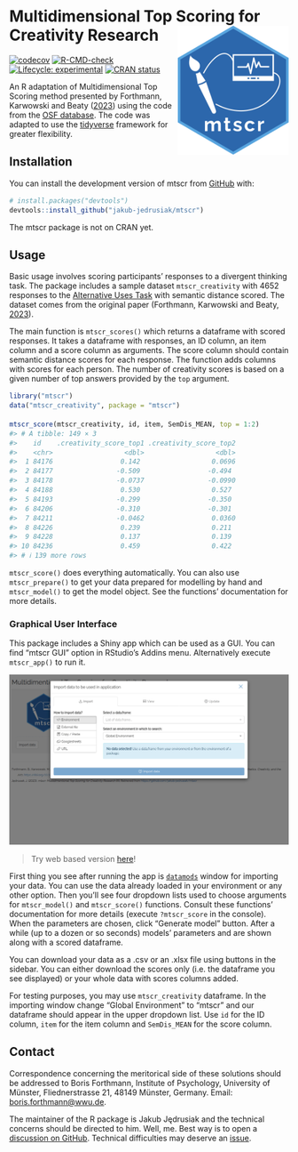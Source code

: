 
<!-- README.md is generated from README.Rmd. Please edit that file -->

# Multidimensional Top Scoring for Creativity Research <img src="./man/figures/mtscr-hex.svg" width="200" align="right"/>

<!-- badges: start -->

[![codecov](https://codecov.io/gh/jakub-jedrusiak/mtscr/branch/main/graph/badge.svg?token=N3UGHFK5QN)](https://codecov.io/gh/jakub-jedrusiak/mtscr)
[![R-CMD-check](https://github.com/jakub-jedrusiak/mtscr/actions/workflows/R-CMD-check.yaml/badge.svg)](https://github.com/jakub-jedrusiak/mtscr/actions/workflows/R-CMD-check.yaml)
[![Lifecycle:
experimental](https://img.shields.io/badge/lifecycle-experimental-orange.svg)](https://lifecycle.r-lib.org/articles/stages.html#experimental)
[![CRAN
status](https://www.r-pkg.org/badges/version/mtscr)](https://CRAN.R-project.org/package=mtscr)
<!-- badges: end -->

An R adaptation of Multidimensional Top Scoring method presented by
Forthmann, Karwowski and Beaty
([2023](https://doi.org/10.1037/aca0000571)) using the code from the
[OSF database](https://osf.io/7rgsp/). The code was adapted to use the
[tidyverse](https://www.tidyverse.org/) framework for greater
flexibility.

## Installation

You can install the development version of mtscr from
[GitHub](https://github.com/) with:

``` r
# install.packages("devtools")
devtools::install_github("jakub-jedrusiak/mtscr")
```

The mtscr package is not on CRAN yet.

## Usage

Basic usage involves scoring participants’ responses to a divergent
thinking task. The package includes a sample dataset `mtscr_creativity`
with 4652 responses to the [Alternative Uses
Task](https://en.wikipedia.org/wiki/Alternative_uses_test) with semantic
distance scored. The dataset comes from the original paper (Forthmann,
Karwowski and Beaty, [2023](https://doi.org/10.1037/aca0000571)).

The main function is `mtscr_scores()` which returns a dataframe with
scored responses. It takes a dataframe with responses, an ID column, an
item column and a score column as arguments. The score column should
contain semantic distance scores for each response. The function adds
columns with scores for each person. The number of creativity scores is
based on a given number of top answers provided by the `top` argument.

``` r
library("mtscr")
data("mtscr_creativity", package = "mtscr")

mtscr_score(mtscr_creativity, id, item, SemDis_MEAN, top = 1:2)
#> # A tibble: 149 × 3
#>    id    .creativity_score_top1 .creativity_score_top2
#>    <chr>                  <dbl>                  <dbl>
#>  1 84176                 0.142                  0.0696
#>  2 84177                -0.509                 -0.494 
#>  3 84178                -0.0737                -0.0990
#>  4 84188                 0.530                  0.527 
#>  5 84193                -0.299                 -0.350 
#>  6 84206                -0.310                 -0.301 
#>  7 84211                -0.0462                 0.0360
#>  8 84226                 0.239                  0.211 
#>  9 84228                 0.137                  0.139 
#> 10 84236                 0.459                  0.422 
#> # ℹ 139 more rows
```

`mtscr_score()` does everything automatically. You can also use
`mtscr_prepare()` to get your data prepared for modelling by hand and
`mtscr_model()` to get the model object. See the functions’
documentation for more details.

### Graphical User Interface

This package includes a Shiny app which can be used as a GUI. You can
find “mtscr GUI” option in RStudio’s Addins menu. Alternatively execute
`mtscr_app()` to run it.

![](./man/figures/README-GUI-example.gif)

> Try web based version
> [here](https://jakub-jedrusiak.shinyapps.io/mtscr_GUI/)!

First thing you see after running the app is
[`datamods`](https://github.com/dreamRs/datamods) window for importing
your data. You can use the data already loaded in your environment or
any other option. Then you’ll see four dropdown lists used to choose
arguments for `mtscr_model()` and `mtscr_score()` functions. Consult
these functions’ documentation for more details (execute `?mtscr_score`
in the console). When the parameters are chosen, click “Generate model”
button. After a while (up to a dozen or so seconds) models’ parameters
and are shown along with a scored dataframe.

You can download your data as a .csv or an .xlsx file using buttons in
the sidebar. You can either download the scores only (i.e. the dataframe
you see displayed) or your whole data with scores columns added.

For testing purposes, you may use `mtscr_creativity` dataframe. In the
importing window change “Global Environment” to “mtscr” and our
dataframe should appear in the upper dropdown list. Use `id` for the ID
column, `item` for the item column and `SemDis_MEAN` for the score
column.

## Contact

Correspondence concerning the meritorical side of these solutions should
be addressed to Boris Forthmann, Institute of Psychology, University of
Münster, Fliednerstrasse 21, 48149 Münster, Germany. Email:
<boris.forthmann@wwu.de>.

The maintainer of the R package is Jakub Jędrusiak and the technical
concerns should be directed to him. Well, me. Best way is to open a
[discussion on
GitHub](https://github.com/jakub-jedrusiak/mtscr/discussions). Technical
difficulties may deserve an
[issue](https://github.com/jakub-jedrusiak/mtscr/issues).
